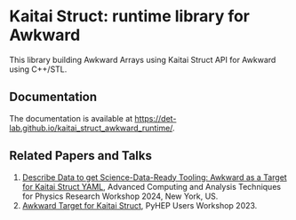 # Kaitai Struct: runtime library for Awkward

This library building Awkward Arrays using Kaitai Struct API for Awkward using
C++/STL.

## Documentation

The documentation is available at <https://det-lab.github.io/kaitai_struct_awkward_runtime/>.

## Related Papers and Talks
1. [Describe Data to get Science-Data-Ready Tooling: Awkward as a Target for Kaitai Struct YAML](https://indico.cern.ch/event/1330797/contributions/5796564/), Advanced Computing and Analysis Techniques for Physics Research Workshop 2024, New York, US.
2. [Awkward Target for Kaitai Struct](https://indico.cern.ch/event/1252095/contributions/5592420/), PyHEP Users Workshop 2023.
